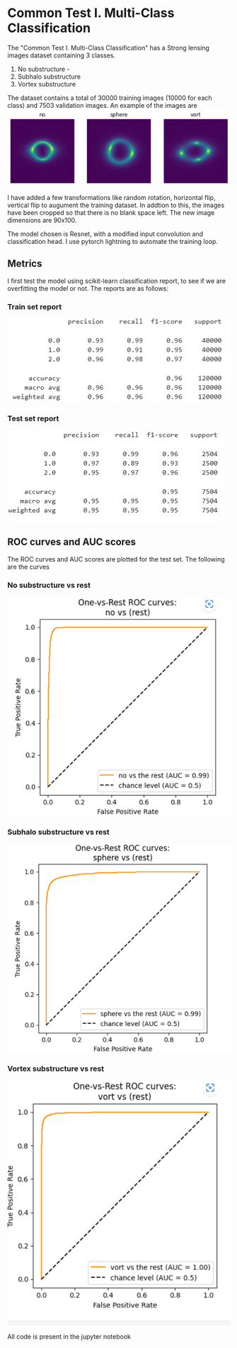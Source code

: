 # Common Test I. Multi-Class Classification

The "Common Test I. Multi-Class Classification" has a Strong lensing images dataset containing 3 classes. 
1. No substructure - 
2. Subhalo substructure
3. Vortex substructure  

The dataset contains a total of 30000 training images (10000 for each class) and 7503 validation images. An example of the images are
![classes](assets/classes.png)

I have added a few transformations like random rotation, horizontal flip, vertical flip to augument the training dataset. In addtion to this, the images have been cropped so that there is no blank space left. The new image dimensions are 90x100. 

The model chosen is Resnet, with a modified input convolution and classification head. I use pytorch lightning to automate the training loop. 

## Metrics

I first test the model using scikit-learn classification report, to see if we are overfitting the model or not. The reports are as follows:

### Train set report
![train_report](assets/train_report.png)


### Test set report
![test_report](assets/test_report.png)

## ROC curves and AUC scores 

The ROC curves and AUC scores are plotted for the test set. The following are the curves

### No substructure vs rest
![no_roc](assets/no_roc.png)

### Subhalo substructure vs rest
![sub_roc](assets/sphere_roc.png)

### Vortex substructure vs rest
![vort_roc](assets/vort_roc.png)


All code is present in the jupyter notebook